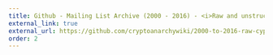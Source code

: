 ```yaml
---
title: Github - Mailing List Archive (2000 - 2016) - <i>Raw and unstructured</i>
external_link: true
external_url: https://github.com/cryptoanarchywiki/2000-to-2016-raw-cypherpunks-archive
order: 2
---
```

